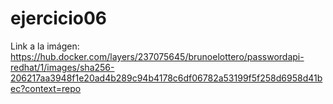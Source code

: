 # ejercicio06

Link a la imágen: https://hub.docker.com/layers/237075645/brunoelottero/passwordapi-redhat/1/images/sha256-206217aa3948f1e20ad4b289c94b4178c6df06782a53199f5f258d6958d41bec?context=repo
